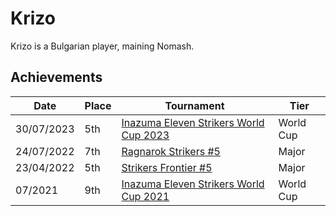 # Krizo

Krizo is a Bulgarian player, maining Nomash.

## Achievements

|Date|Place|Tournament|Tier|
|-|-|-|-|
| 30/07/2023 | 5th | [Inazuma Eleven Strikers World Cup 2023](../tournaments/worldcup23.md) | World Cup |
| 24/07/2022 | 7th | [Ragnarok Strikers #5](../../tournaments/ragna/ragna5.md) | Major |
| 23/04/2022 | 5th | [Strikers Frontier #5](../../tournaments/sf/sf5.md) | Major |
| 07/2021 | 9th | [Inazuma Eleven Strikers World Cup 2021](../tournaments/worldcup21.md) | World Cup |
